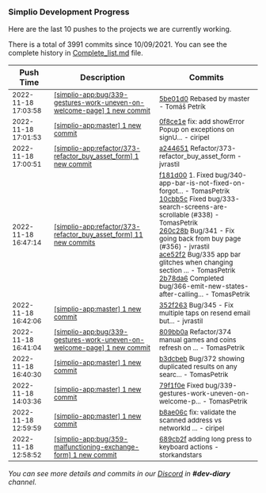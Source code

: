 
### Simplio Development Progress

Here are the last 10 pushes to the projects we are currently working.

There is a total of 3991 commits since 10/09/2021. You can see the complete history in
 [Complete_list.md](Complete_list.md) file.

| Push Time | Description | Commits |
| --- | --- | --- |
| <sub>2022-11-18 17:03:58</sub> | <sub>[[simplio-app:bug/339\-gestures\-work\-uneven\-on\-welcome\-page] 1 new commit](https://github.com/SimplioOfficial/simplio-app/commit/5be01d04bfa4c4957badc07a9a921f2fb24819a8)</sub> | <sub>[5be01d0](https://github.com/SimplioOfficial/simplio-app/commit/5be01d04bfa4c4957badc07a9a921f2fb24819a8) Rebased by master - Tomáš Petrík</sub> |
| <sub>2022-11-18 17:01:53</sub> | <sub>[[simplio-app:master] 1 new commit](https://github.com/SimplioOfficial/simplio-app/commit/0f8ce1e4580762c1943249312e2718c46539e805)</sub> | <sub>[0f8ce1e](https://github.com/SimplioOfficial/simplio-app/commit/0f8ce1e4580762c1943249312e2718c46539e805) fix: add showError Popup on exceptions on signU... - ciripel</sub> |
| <sub>2022-11-18 17:00:51</sub> | <sub>[[simplio-app:refactor/373\-refactor\_buy\_asset\_form] 1 new commit](https://github.com/SimplioOfficial/simplio-app/commit/a2446511955182ac41f8c1d6035aed8d7507ee33)</sub> | <sub>[a244651](https://github.com/SimplioOfficial/simplio-app/commit/a2446511955182ac41f8c1d6035aed8d7507ee33) Refactor/373-refactor_buy_asset_form - jvrastil</sub> |
| <sub>2022-11-18 16:47:14</sub> | <sub>[[simplio-app:refactor/373\-refactor\_buy\_asset\_form] 11 new commits](https://github.com/SimplioOfficial/simplio-app/compare/f181d00218a8^...0d48edab9c68)</sub> | <sub>[f181d00](https://github.com/SimplioOfficial/simplio-app/commit/f181d00218a8cf34a90fb0d802c423890bcac525) 1. Fixed bug/340-app-bar-is-not-fixed-on-forgot... - TomasPetrik<br>[10cbb5c](https://github.com/SimplioOfficial/simplio-app/commit/10cbb5c5423294b835283626618d74736b1c027d) Fixed bug/333-search-screens-are-scrollable (#338) - TomasPetrik<br>[260c28b](https://github.com/SimplioOfficial/simplio-app/commit/260c28b8a767e8e40000fb658cf1a5b130069fe5) Bug/341 - Fix going back from buy page (#356) - jvrastil<br>[ace52f2](https://github.com/SimplioOfficial/simplio-app/commit/ace52f28183006e9196b814622e3a492d54e6573) Bug/335 app bar glitches when changing section ... - TomasPetrik<br>[2b78da6](https://github.com/SimplioOfficial/simplio-app/commit/2b78da66db212cfd685059dcf092b2484d3d56a9) Completed bug/366-emit-new-states-after-calling... - TomasPetrik</sub> |
| <sub>2022-11-18 16:42:06</sub> | <sub>[[simplio-app:master] 1 new commit](https://github.com/SimplioOfficial/simplio-app/commit/352f263325fa3c220ddae114e80f8d2cd96e80fe)</sub> | <sub>[352f263](https://github.com/SimplioOfficial/simplio-app/commit/352f263325fa3c220ddae114e80f8d2cd96e80fe) Bug/345 - Fix multiple taps on resend email but... - jvrastil</sub> |
| <sub>2022-11-18 16:41:04</sub> | <sub>[[simplio-app:bug/339\-gestures\-work\-uneven\-on\-welcome\-page] 1 new commit](https://github.com/SimplioOfficial/simplio-app/commit/809bb0ad87b2045f2b6a41b895310361a2db98d7)</sub> | <sub>[809bb0a](https://github.com/SimplioOfficial/simplio-app/commit/809bb0ad87b2045f2b6a41b895310361a2db98d7) Refactor/374 manual games and coins refresh on ... - TomasPetrik</sub> |
| <sub>2022-11-18 16:40:30</sub> | <sub>[[simplio-app:master] 1 new commit](https://github.com/SimplioOfficial/simplio-app/commit/b3dcbeb654c55f137d48440679d4c18791b5db42)</sub> | <sub>[b3dcbeb](https://github.com/SimplioOfficial/simplio-app/commit/b3dcbeb654c55f137d48440679d4c18791b5db42) Bug/372 showing duplicated results on any searc... - TomasPetrik</sub> |
| <sub>2022-11-18 14:03:36</sub> | <sub>[[simplio-app:master] 1 new commit](https://github.com/SimplioOfficial/simplio-app/commit/79f1f0ecbe01e76631b2e5325db62a6cacb026cf)</sub> | <sub>[79f1f0e](https://github.com/SimplioOfficial/simplio-app/commit/79f1f0ecbe01e76631b2e5325db62a6cacb026cf) Fixed bug/339-gestures-work-uneven-on-welcome-p... - TomasPetrik</sub> |
| <sub>2022-11-18 12:59:59</sub> | <sub>[[simplio-app:master] 1 new commit](https://github.com/SimplioOfficial/simplio-app/commit/b8ae06cba3633280e826002ae78d3eb08fad75c0)</sub> | <sub>[b8ae06c](https://github.com/SimplioOfficial/simplio-app/commit/b8ae06cba3633280e826002ae78d3eb08fad75c0) fix: validate the scanned address vs networkId ... - ciripel</sub> |
| <sub>2022-11-18 12:58:52</sub> | <sub>[[simplio-app:bug/359\-malfunctioning\-exchange\-form] 1 new commit](https://github.com/SimplioOfficial/simplio-app/commit/689cb2f7f07f3bdcb7f0a8f709aeffb77233a53f)</sub> | <sub>[689cb2f](https://github.com/SimplioOfficial/simplio-app/commit/689cb2f7f07f3bdcb7f0a8f709aeffb77233a53f) adding long press to keyboard actions - storkandstars</sub> |

_You can see more details and commits in our [Discord](https://discord.gg/aKhjuwZmdP) in **#dev-diary** channel._
